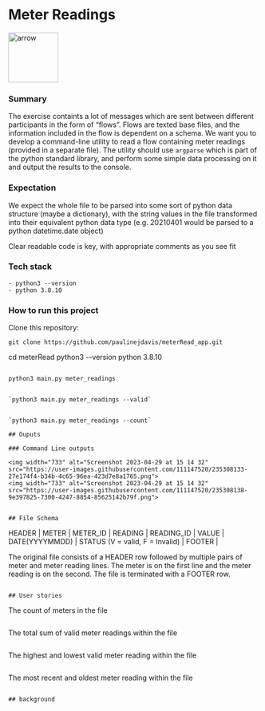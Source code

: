 # Meter Readings
 <img width="100" alt="arrow" src="https://user-images.githubusercontent.com/19231569/213458967-d77d1ede-cbb8-4cda-8d58-7ac2a1c70503.png">

### Summary
The exercise containts a lot of messages which are sent between different participants in the form of “flows”. Flows are texted base files, and the information included in the flow is dependent on a schema. We want you to develop a command-line utility to read a flow containing meter readings (provided in a separate file).
The utility should use `argparse` which is part of the python standard library, and perform some simple data processing on it and output the results to the console.

### Expectation
We expect the whole file to be parsed into some sort of python data structure (maybe a dictionary), with the string values in the file transformed into their equivalent python data type (e.g. 20210401 would be parsed to a python datetime.date object)
<!-- A few simple unit tests utilising the `unittest` library that validate your solution -->
Clear readable code is key, with appropriate comments as you see fit


### Tech stack
```
- python3 --version
- python 3.8.10

```
### How to run this project
Clone this repository:

```
git clone https://github.com/paulinejdavis/meterRead_app.git

```
cd meterRead
python3 --version
python 3.8.10
```

```
`python3 main.py meter_readings`

```

`python3 main.py meter_readings --valid`


`python3 main.py meter_readings --count`

## Ouputs

### Command Line outputs

<img width="733" alt="Screenshot 2023-04-29 at 15 14 32" src="https://user-images.githubusercontent.com/111147520/235308133-27e174f4-b34b-4c65-96ea-423d7e8a1765.png">
<img width="733" alt="Screenshot 2023-04-29 at 15 14 32" src="https://user-images.githubusercontent.com/111147520/235308138-9e397825-7300-4247-8854-85625142b79f.png">


## File Schema

```
HEADER |
METER | METER_ID |
READING | READING_ID | VALUE | DATE(YYYYMMDD) | STATUS (V = valid, F = Invalid) |
FOOTER |

The original file consists of a HEADER row followed by multiple pairs of meter and meter reading lines. The meter is on the first line and the meter reading is on the second. The file is terminated with a FOOTER row.
```

## User stories

```
The count of meters in the file
```

```
The total sum of valid meter readings within the file
```

```
The highest and lowest valid meter reading within the file
```

```
The most recent and oldest meter reading within the file
```

## background
